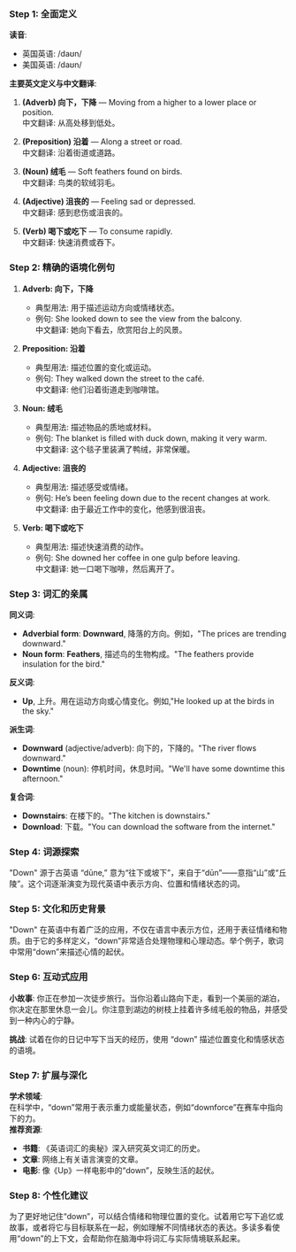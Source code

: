 ### Step 1: 全面定义

**读音**: 
- 英国英语: /daʊn/
- 美国英语: /daʊn/

**主要英文定义与中文翻译**:
1. **(Adverb) 向下，下降** — Moving from a higher to a lower place or position.  
   中文翻译: 从高处移到低处。

2. **(Preposition) 沿着** — Along a street or road.  
   中文翻译: 沿着街道或道路。

3. **(Noun) 绒毛** — Soft feathers found on birds.  
   中文翻译: 鸟类的软绒羽毛。

4. **(Adjective) 沮丧的** — Feeling sad or depressed.  
   中文翻译: 感到悲伤或沮丧的。

5. **(Verb) 喝下或吃下** — To consume rapidly.  
   中文翻译: 快速消费或吞下。

### Step 2: 精确的语境化例句

1. **Adverb: 向下，下降**  
   - 典型用法: 用于描述运动方向或情绪状态。
   - 例句: She looked down to see the view from the balcony.  
     中文翻译: 她向下看去，欣赏阳台上的风景。

2. **Preposition: 沿着**  
   - 典型用法: 描述位置的变化或运动。
   - 例句: They walked down the street to the café.  
     中文翻译: 他们沿着街道走到咖啡馆。

3. **Noun: 绒毛**  
   - 典型用法: 描述物品的质地或材料。
   - 例句: The blanket is filled with duck down, making it very warm.  
     中文翻译: 这个毯子里装满了鸭绒，非常保暖。

4. **Adjective: 沮丧的**  
   - 典型用法: 描述感受或情绪。
   - 例句: He’s been feeling down due to the recent changes at work.  
     中文翻译: 由于最近工作中的变化，他感到很沮丧。

5. **Verb: 喝下或吃下**  
   - 典型用法: 描述快速消费的动作。
   - 例句: She downed her coffee in one gulp before leaving.  
     中文翻译: 她一口喝下咖啡，然后离开了。

### Step 3: 词汇的亲属

**同义词**:
- **Adverbial form**: **Downward**, 降落的方向。例如，"The prices are trending downward."
- **Noun form**: **Feathers**, 描述鸟的生物构成。"The feathers provide insulation for the bird."

**反义词**:
- **Up**, 上升。用在运动方向或心情变化。例如,"He looked up at the birds in the sky."

**派生词**:
- **Downward** (adjective/adverb): 向下的，下降的。"The river flows downward."
- **Downtime** (noun): 停机时间，休息时间。"We'll have some downtime this afternoon."

**复合词**:
- **Downstairs**: 在楼下的。"The kitchen is downstairs."
- **Download**: 下载。"You can download the software from the internet."

### Step 4: 词源探索

"Down" 源于古英语 “dūne,” 意为“往下或坡下”，来自于“dūn”——意指“山”或“丘陵”。这个词逐渐演变为现代英语中表示方向、位置和情绪状态的词。

### Step 5: 文化和历史背景

"Down" 在英语中有着广泛的应用，不仅在语言中表示方位，还用于表征情绪和物质。由于它的多样定义，“down”非常适合处理物理和心理动态。举个例子，歌词中常用“down”来描述心情的起伏。

### Step 6: 互动式应用

**小故事**:
你正在参加一次徒步旅行。当你沿着山路向下走，看到一个美丽的湖泊，你决定在那里休息一会儿。你注意到湖边的树枝上挂着许多绒毛般的物品，并感受到一种内心的宁静。

**挑战**:
试着在你的日记中写下当天的经历，使用 “down” 描述位置变化和情感状态的语境。

### Step 7: 扩展与深化

**学术领域**:  
在科学中，“down”常用于表示重力或能量状态，例如“downforce”在赛车中指向下的力。  
**推荐资源**:
- **书籍**: 《英语词汇的奥秘》深入研究英文词汇的历史。
- **文章**: 网络上有关语言演变的文章。
- **电影**: 像《Up》一样电影中的“down”，反映生活的起伏。

### Step 8: 个性化建议

为了更好地记住“down”，可以结合情绪和物理位置的变化。试着用它写下追忆或故事，或者将它与目标联系在一起，例如理解不同情绪状态的表达。多读多看使用“down”的上下文，会帮助你在脑海中将词汇与实际情境联系起来。